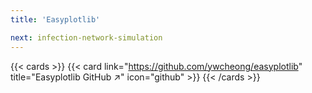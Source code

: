 ```yaml
---
title: 'Easyplotlib'

next: infection-network-simulation
---
```


{{< cards >}}
  {{< card link="https://github.com/ywcheong/easyplotlib" title="Easyplotlib GitHub ↗" icon="github" >}}
{{< /cards >}}